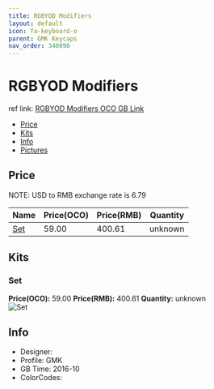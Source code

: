 ```yaml
---
title: RGBYOD Modifiers
layout: default
icon: fa-keyboard-o
parent: GMK Keycaps
nav_order: 340890
---
```


# RGBYOD Modifiers

ref link: [RGBYOD Modifiers OCO GB Link](https://www.originativeco.com/products/rgbyod-modifiers)

* [Price](#price)
* [Kits](#kits)
* [Info](#info)
* [Pictures](#pictures)


## Price  
NOTE: USD to RMB exchange rate is 6.79

| Name          | Price(OCO)    |  Price(RMB) | Quantity |
| ------------- | ------------ |  ---------- | -------- |
|[Set](#set)|59.00|400.61|unknown|


## Kits
### Set
**Price(OCO):** 59.00    **Price(RMB):** 400.61    **Quantity:** unknown  
<img src="{{ 'assets/images/gmk-keycaps/rgbyodmodifiers/kits_pics/set.jpg' | relative_url }}" alt="Set" class="image featured">


## Info
* Designer: 
* Profile: GMK 
* GB Time: 2016-10
* ColorCodes:  

